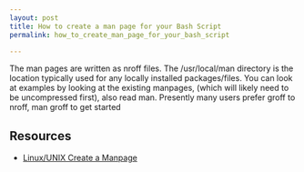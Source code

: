 ```yaml
---
layout: post
title: How to create a man page for your Bash Script
permalink: how_to_create_man_page_for_your_bash_script

---
```

    
The man pages are written as nroff files.
The /usr/local/man directory is the location typically used for any locally installed packages/files.
You can look at examples by looking at the existing manpages, (which will likely need to be uncompressed first), also read man.
Presently many users prefer groff to nroff, man groff to get started


Resources
---
- [Linux/UNIX Create a Manpage](http://www.cyberciti.biz/faq/linux-unix-creating-a-manpage/)